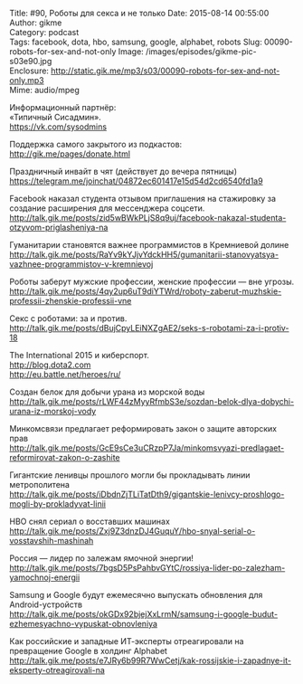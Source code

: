 Title: #90, Роботы для секса и не только
Date: 2015-08-14 00:55:00
Author: gikme  
Category: podcast  
Tags: facebook, dota, hbo, samsung, google, alphabet, robots
Slug: 00090-robots-for-sex-and-not-only
Image: /images/episodes/gikme-pic-s03e90.jpg  
Enclosure: http://static.gik.me/mp3/s03/00090-robots-for-sex-and-not-only.mp3  
Mime: audio/mpeg

Информационный партнёр:  
«Типичный Сисадмин».  
<https://vk.com/sysodmins>

Поддержка самого закрытого из подкастов:  
<http://gik.me/pages/donate.html>

Праздничный инвайт в чят (действует до вечера пятницы)  
<https://telegram.me/joinchat/04872ec601417e15d54d2cd6540fd1a9>

Facebook наказал студента отзывом приглашения на стажировку за создание расширения для мессенджера соцсети.  
<http://talk.gik.me/posts/zid5wBWkPLjS8q9uj/facebook-nakazal-studenta-otzyvom-priglasheniya-na>

Гуманитарии становятся важнее программистов в Кремниевой долине  
<http://talk.gik.me/posts/RaYv9kYJjvYdckHH5/gumanitarii-stanovyatsya-vazhnee-programmistov-v-kremnievoj>

Роботы заберут мужские профессии, женские профессии — вне угрозы.  
<http://talk.gik.me/posts/4qy2up6uT9diYTWrd/roboty-zaberut-muzhskie-professii-zhenskie-professii-vne>

Секс с роботами: за и против.  
<http://talk.gik.me/posts/dBujCpyLEiNXZgAE2/seks-s-robotami-za-i-protiv-18>

The International 2015 и киберспорт.  
<http://blog.dota2.com>  
<http://eu.battle.net/heroes/ru/>

Создан белок для добычи урана из морской воды  
<http://talk.gik.me/posts/rLWF44zMyyRfmbS3e/sozdan-belok-dlya-dobychi-urana-iz-morskoj-vody>

Минкомсвязи предлагает реформировать закон о защите авторских прав  
<http://talk.gik.me/posts/GcE9sCe3uCRzpP7Ja/minkomsvyazi-predlagaet-reformirovat-zakon-o-zashite>

Гигантские ленивцы прошлого могли бы прокладывать линии метрополитена  
<http://talk.gik.me/posts/iDbdnZjTLiTatDth9/gigantskie-lenivcy-proshlogo-mogli-by-prokladyvat-linii>

HBO снял сериал о восставших машинах  
<http://talk.gik.me/posts/Zxj9Z3dnzDJ4GuquY/hbo-snyal-serial-o-vosstavshih-mashinah>

Россия — лидер по залежам ямочной энергии!  
<http://talk.gik.me/posts/7bgsD5PsPahbvGYtC/rossiya-lider-po-zalezham-yamochnoj-energii>

Samsung и Google будут ежемесячно выпускать обновления для Android-устройств  
<http://talk.gik.me/posts/okGDx92bjejXxLrmN/samsung-i-google-budut-ezhemesyachno-vypuskat-obnovleniya>

Как российские и западные ИТ-эксперты отреагировали на превращение Google в холдинг Alphabet  
<http://talk.gik.me/posts/e7JRy6b99R7WwCetj/kak-rossijskie-i-zapadnye-it-eksperty-otreagirovali-na>
